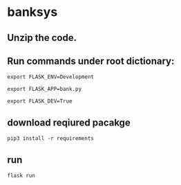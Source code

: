 # banksys
## Unzip the code.

## Run commands under root dictionary:

`export FLASK_ENV=Development`

`export FLASK_APP=bank.py`

`export FLASK_DEV=True`

## download reqiured pacakge
`pip3 install -r requirements`


## run
`flask run`
